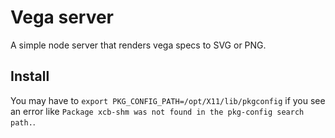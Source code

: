 # Vega server

A simple node server that renders vega specs to SVG or PNG.

## Install

You may have to `export PKG_CONFIG_PATH=/opt/X11/lib/pkgconfig` if you see an error like `Package xcb-shm was not found in the pkg-config search path.`.
